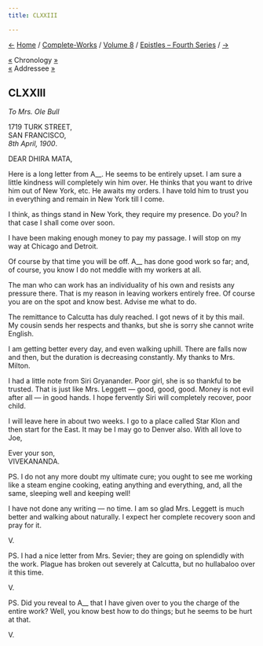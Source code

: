 ```yaml
---
title: CLXXIII

---
```

<div>

[←](172_american_friend.htm) [Home](../../../index.htm) /
[Complete-Works](../../complete_works.htm) / [Volume
8](../volume_8_contents.htm) / [Epistles – Fourth
Series](epistles_fourth_series_contents.htm) / [→](174_joe.htm)

  

[«](172_american_friend.htm) Chronology
[»](../../volume_9/letters_fifth_series/165_sister_christine.htm)  
[«](170_dhira_mata.htm) Addressee
[»](../../volume_9/letters_fifth_series/168_mother.htm)

## CLXXIII

*To Mrs. Ole Bull*

1719 TURK STREET,  
SAN FRANCISCO,  
*8th April, 1900*.

DEAR DHIRA MATA,

Here is a long letter from A\_\_. He seems to be entirely upset. I am
sure a little kindness will completely win him over. He thinks that you
want to drive him out of New York, etc. He awaits my orders. I have told
him to trust you in everything and remain in New York till I come.

I think, as things stand in New York, they require my presence. Do you?
In that case I shall come over soon.

I have been making enough money to pay my passage. I will stop on my way
at Chicago and Detroit.

Of course by that time you will be off. A\_\_ has done good work so far;
and, of course, you know I do not meddle with my workers at all.

The man who can work has an individuality of his own and resists any
pressure there. That is my reason in leaving workers entirely free. Of
course you are on the spot and know best. Advise me what to do.

The remittance to Calcutta has duly reached. I got news of it by this
mail. My cousin sends her respects and thanks, but she is sorry she
cannot write English.

I am getting better every day, and even walking uphill. There are falls
now and then, but the duration is decreasing constantly. My thanks to
Mrs. Milton.

I had a little note from Siri Gryanander. Poor girl, she is so thankful
to be trusted. That is just like Mrs. Leggett — good, good, good. Money
is not evil after all — in good hands. I hope fervently Siri will
completely recover, poor child.

I will leave here in about two weeks. I go to a place called Star Klon
and then start for the East. It may be I may go to Denver also. With all
love to Joe,

Ever your son,  
VIVEKANANDA.

PS. I do not any more doubt my ultimate cure; you ought to see me
working like a steam engine cooking, eating anything and everything,
and, all the same, sleeping well and keeping well!

I have not done any writing — no time. I am so glad Mrs. Leggett is much
better and walking about naturally. I expect her complete recovery soon
and pray for it.

V.

PS. I had a nice letter from Mrs. Sevier; they are going on splendidly
with the work. Plague has broken out severely at Calcutta, but no
hullabaloo over it this time.

V.

PS. Did you reveal to A\_\_ that I have given over to you the charge of
the entire work? Well, you know best how to do things; but he seems to
be hurt at that.

V.

</div>
